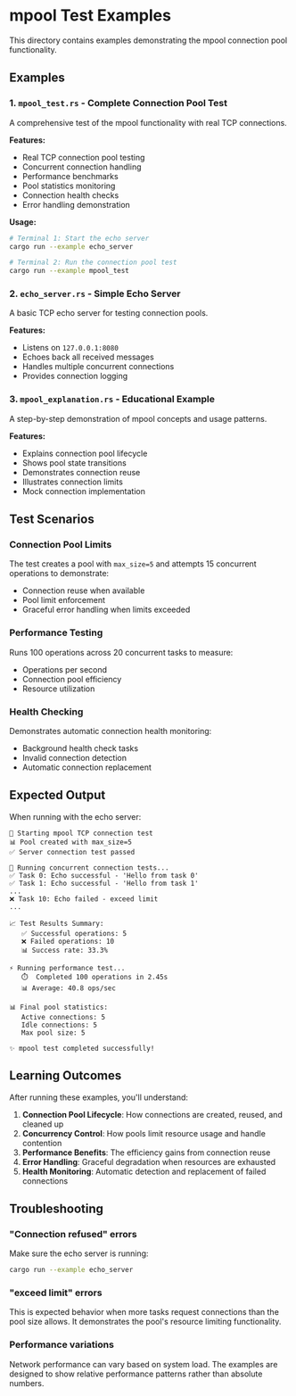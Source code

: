 # mpool Test Examples

This directory contains examples demonstrating the mpool connection pool functionality.

## Examples

### 1. `mpool_test.rs` - Complete Connection Pool Test

A comprehensive test of the mpool functionality with real TCP connections.

**Features:**
- Real TCP connection pool testing
- Concurrent connection handling
- Performance benchmarks
- Pool statistics monitoring
- Connection health checks
- Error handling demonstration

**Usage:**
```bash
# Terminal 1: Start the echo server
cargo run --example echo_server

# Terminal 2: Run the connection pool test
cargo run --example mpool_test
```

### 2. `echo_server.rs` - Simple Echo Server

A basic TCP echo server for testing connection pools.

**Features:**
- Listens on `127.0.0.1:8080`
- Echoes back all received messages
- Handles multiple concurrent connections
- Provides connection logging

### 3. `mpool_explanation.rs` - Educational Example

A step-by-step demonstration of mpool concepts and usage patterns.

**Features:**
- Explains connection pool lifecycle
- Shows pool state transitions
- Demonstrates connection reuse
- Illustrates connection limits
- Mock connection implementation

## Test Scenarios

### Connection Pool Limits
The test creates a pool with `max_size=5` and attempts 15 concurrent operations to demonstrate:
- Connection reuse when available
- Pool limit enforcement
- Graceful error handling when limits exceeded

### Performance Testing
Runs 100 operations across 20 concurrent tasks to measure:
- Operations per second
- Connection pool efficiency
- Resource utilization

### Health Checking
Demonstrates automatic connection health monitoring:
- Background health check tasks
- Invalid connection detection
- Automatic connection replacement

## Expected Output

When running with the echo server:

```
🚀 Starting mpool TCP connection test
📊 Pool created with max_size=5
✅ Server connection test passed

🔄 Running concurrent connection tests...
✅ Task 0: Echo successful - 'Hello from task 0'
✅ Task 1: Echo successful - 'Hello from task 1'
...
❌ Task 10: Echo failed - exceed limit
...

📈 Test Results Summary:
   ✅ Successful operations: 5
   ❌ Failed operations: 10
   📊 Success rate: 33.3%

⚡ Running performance test...
   ⏱️  Completed 100 operations in 2.45s
   📊 Average: 40.8 ops/sec

📊 Final pool statistics:
   Active connections: 5
   Idle connections: 5
   Max pool size: 5

✨ mpool test completed successfully!
```

## Learning Outcomes

After running these examples, you'll understand:

1. **Connection Pool Lifecycle**: How connections are created, reused, and cleaned up
2. **Concurrency Control**: How pools limit resource usage and handle contention
3. **Performance Benefits**: The efficiency gains from connection reuse
4. **Error Handling**: Graceful degradation when resources are exhausted
5. **Health Monitoring**: Automatic detection and replacement of failed connections

## Troubleshooting

### "Connection refused" errors
Make sure the echo server is running:
```bash
cargo run --example echo_server
```

### "exceed limit" errors
This is expected behavior when more tasks request connections than the pool size allows. It demonstrates the pool's resource limiting functionality.

### Performance variations
Network performance can vary based on system load. The examples are designed to show relative performance patterns rather than absolute numbers.
